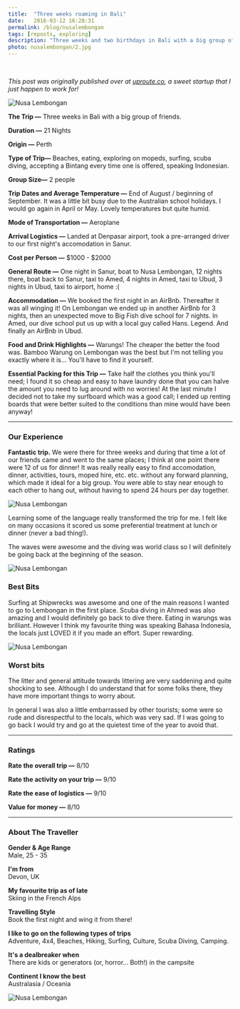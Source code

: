 ```yaml
---
title:  "Three weeks roaming in Bali"
date:   2016-03-12 16:28:31
permalink: /blog/nusalembongan
tags: [reposts, exploring]
description: "Three weeks and two birthdays in Bali with a big group of friends."
photo: nusalembongan/2.jpg
---
```


<br />

_This post was originally published over at [uproute.co](http://uproute.co), a sweet startup that I just happen to work for!_

![Nusa Lembongan](/img/nusalembongan/1.jpg "Nusa Lembongan")

**The Trip &mdash;** Three weeks in Bali with a big group of friends.

**Duration &mdash;** 21 Nights

**Origin &mdash;** Perth

**Type of Trip&mdash;** Beaches, eating, exploring on mopeds, surfing, scuba diving, accepting a Bintang every time one is offered, speaking Indonesian.

**Group Size&mdash;** 2 people

**Trip Dates and Average Temperature &mdash;** End of August / beginning of September. It was a little bit busy due to the Australian school holidays. I would go again in April or May. Lovely temperatures but quite humid.

**Mode of Transportation &mdash;** Aeroplane

**Arrival Logistics &mdash;** Landed at Denpasar airport, took a pre-arranged driver to our first night's accomodation in Sanur.

**Cost per Person &mdash;** $1000 - $2000

**General Route &mdash;** One night in Sanur, boat to Nusa Lembongan, 12 nights there, boat back to Sanur, taxi to Amed, 4 nights in Amed, taxi to Ubud, 3 nights in Ubud, taxi to airport, home :(

**Accommodation &mdash;** We booked the first night in an AirBnb. Thereafter it was all winging it! On Lembongan we ended up in another AirBnb for 3 nights, then an unexpected move to Big Fish dive school for 7 nights. In Amed, our dive school put us up with a local guy called Hans. Legend. And finally an AirBnb in Ubud.

**Food and Drink Highlights &mdash;** Warungs! The cheaper the better the food was. Bamboo Warung on Lembongan was the best but I'm not telling you exactly where it is... You'll have to find it yourself.

**Essential Packing for this Trip &mdash;** Take half the clothes you think you'll need; I found it so cheap and easy to have laundry done that you can halve the amount you need to lug around with no worries! At the last minute I decided not to take my surfboard which was a good call; I ended up renting boards that were better suited to the conditions than mine would have been anyway!

<hr />

### Our Experience

**Fantastic trip.** We were there for three weeks and during that time a lot of our friends came and went to the same places; I think at one point there were 12 of us for dinner! It was really really easy to find accomodation, dinner, activities, tours, moped hire, etc. etc. without any forward planning, which made it ideal for a big group. You were able to stay near enough to each other to hang out, without having to spend 24 hours per day together.

![Nusa Lembongan](/img/nusalembongan/4.jpg "Nusa Lembongan")

Learning some of the language really transformed the trip for me. I felt like on many occasions it scored us some preferential treatment at lunch or dinner (never a bad thing!).

The waves were awesome and the diving was world class so I will definitely be going back at the beginning of the season.

![Nusa Lembongan](/img/nusalembongan/2.jpg "Nusa Lembongan")

### Best Bits

Surfing at Shipwrecks was awesome and one of the main reasons I wanted to go to Lembongan in the first place. Scuba diving in Ahmed was also amazing and I would definitely go back to dive there. Eating in warungs was brilliant. However I think my favourite thing was speaking Bahasa Indonesia, the locals just LOVED it if you made an effort. Super rewarding.

![Nusa Lembongan](/img/nusalembongan/3.jpg "Nusa Lembongan")

### Worst bits
The litter and general attitude towards littering are very saddening and quite shocking to see. Although I do understand that for some folks there, they have more important things to worry about.

In general I was also a little embarrassed by other tourists; some were so rude and disrespectful to the locals, which was very sad. If I was going to go back I would try and go at the quietest time of the year to avoid that.

<hr />

### Ratings

**Rate the overall trip &mdash;** 8/10

**Rate the activity on your trip &mdash;** 9/10

**Rate the ease of logistics &mdash;** 9/10

**Value for money &mdash;** 8/10  

<hr />

### About The Traveller

**Gender & Age Range<br />** Male, 25 - 35

**I'm from <br />** Devon, UK

**My favourite trip as of late <br />** Skiing in the French Alps

**Travelling Style <br />** Book the first night and wing it from there!

**I like to go on the following types of trips <br />** Adventure, 4x4, Beaches, Hiking, Surfing, Culture, Scuba Diving, Camping.

**It's a dealbreaker when <br />** There are kids or generators (or, horror... Both!) in the campsite

**Continent I know the best <br />** Australasia / Oceania

![Nusa Lembongan](/img/nusalembongan/5.jpg "Nusa Lembongan")
